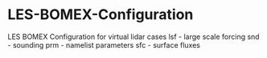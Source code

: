 # LES-BOMEX-Configuration
LES BOMEX Configuration for virtual lidar cases
lsf - large scale forcing
snd - sounding
prm - namelist parameters
sfc - surface fluxes
